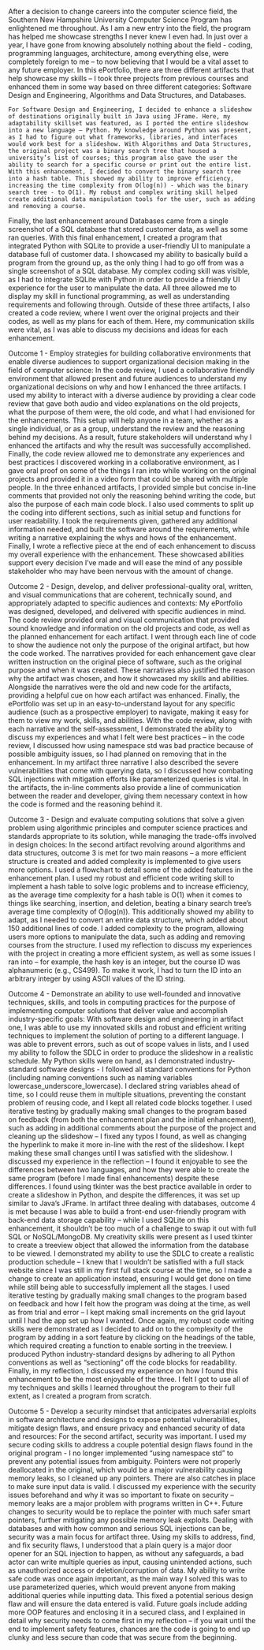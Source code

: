 After a decision to change careers into the computer science field, the Southern New Hampshire University Computer Science Program has enlightened me throughout. As I am a new entry into the field, the program has helped me showcase strengths I never knew I even had. In just over a year, I have gone from knowing absolutely nothing about the field - coding, programming languages, architecture, among everything else, were completely foreign to me – to now believing that I would be a vital asset to any future employer. In this ePortfolio, there are three different artifacts that help showcase my skills – I took three projects from previous courses and enhanced them in some way based on three different categories: Software Design and Engineering, Algorithms and Data Structures, and Databases.

	For Software Design and Engineering, I decided to enhance a slideshow of destinations originally built in Java using JFrame. Here, my adaptability skillset was featured, as I ported the entire slideshow into a new language – Python. My knowledge around Python was present, as I had to figure out what frameworks, libraries, and interfaces would work best for a slideshow. With Algorithms and Data Structures, the original project was a binary search tree that housed a university’s list of courses; this program also gave the user the ability to search for a specific course or print out the entire list. With this enhancement, I decided to convert the binary search tree into a hash table. This showed my ability to improve efficiency, increasing the time complexity from O(log(n)) - which was the binary search tree - to O(1). My robust and complex writing skill helped create additional data manipulation tools for the user, such as adding and removing a course. 
 
Finally, the last enhancement around Databases came from a single screenshot of a SQL database that stored customer data, as well as some ran queries. With this final enhancement, I created a program that integrated Python with SQLite to provide a user-friendly UI to manipulate a database full of customer data. I showcased my ability to basically build a program from the ground up, as the only thing I had to go off from was a single screenshot of a SQL database. My complex coding skill was visible, as I had to integrate SQLite with Python in order to provide a friendly UI experience for the user to manipulate the data. All three allowed me to display my skill in functional programming, as well as understanding requirements and following through. Outside of these three artifacts, I also created a code review, where I went over the original projects and their codes, as well as my plans for each of them. Here, my communication skills were vital, as I was able to discuss my decisions and ideas for each enhancement.

Outcome 1 - Employ strategies for building collaborative environments that enable diverse audiences to support organizational decision making in the field of computer science: 
In the code review, I used a collaborative friendly environment that allowed present and future audiences to understand my organizational decisions on why and how I enhanced the three artifacts. I used my ability to interact with a diverse audience by providing a clear code review that gave both audio and video explanations on the old projects, what the purpose of them were, the old code, and what I had envisioned for the enhancements. This setup will help anyone in a team, whether as a single individual, or as a group, understand the review and the reasoning behind my decisions. As a result, future stakeholders will understand why I enhanced the artifacts and why the result was successfully accomplished. Finally, the code review allowed me to demonstrate any experiences and best practices I discovered working in a collaborative environment, as I gave oral proof on some of the things I ran into while working on the original projects and provided it in a video form that could be shared with multiple people.
In the three enhanced artifacts, I provided simple but concise in-line comments that provided not only the reasoning behind writing the code, but also the purpose of each main code block. I also used comments to split up the coding into different sections, such as initial setup and functions for user readability. I took the requirements given, gathered any additional information needed, and built the software around the requirements, while writing a narrative explaining the whys and hows of the enhancement. Finally, I wrote a reflective piece at the end of each enhancement to discuss my overall experience with the enhancement. These showcased abilities support every decision I’ve made and will ease the mind of any possible stakeholder who may have been nervous with the amount of change. 

Outcome 2 - Design, develop, and deliver professional-quality oral, written, and visual communications that are coherent, technically sound, and appropriately adapted to specific audiences and contexts:
My ePortfolio was designed, developed, and delivered with specific audiences in mind. The code review provided oral and visual communication that provided sound knowledge and information on the old projects and code, as well as the planned enhancement for each artifact. I went through each line of code to show the audience not only the purpose of the original artifact, but how the code worked. The narratives provided for each enhancement gave clear written instruction on the original piece of software, such as the original purpose and when it was created. These narratives also justified the reason why the artifact was chosen, and how it showcased my skills and abilities. Alongside the narratives were the old and new code for the artifacts, providing a helpful cue on how each artifact was enhanced. Finally, the ePortfolio was set up in an easy-to-understand layout for any specific audience (such as a prospective employer) to navigate, making it easy for them to view my work, skills, and abilities. 
With the code review, along with each narrative and the self-assessment, I demonstrated the ability to discuss my experiences and what I felt were best practices – in the code review, I discussed how using namespace std was bad practice because of possible ambiguity issues, so I had planned on removing that in the enhancement. In my artifact three narrative I also described the severe vulnerabilities that come with querying data, so I discussed how combating SQL injections with mitigation efforts like parameterized queries is vital. In the artifacts, the in-line comments also provide a line of communication between the reader and developer, giving them necessary context in how the code is formed and the reasoning behind it.

Outcome 3 - Design and evaluate computing solutions that solve a given problem using algorithmic principles and computer science practices and standards appropriate to its solution, while managing the trade-offs involved in design choices:
In the second artifact revolving around algorithms and data structures, outcome 3 is met for two main reasons – a more efficient structure is created and added complexity is implemented to give users more options. I used a flowchart to detail some of the added features in the enhancement plan. I used my robust and efficient code writing skill to implement a hash table to solve logic problems and to increase efficiency, as the average time complexity for a hash table is O(1) when it comes to things like searching, insertion, and deletion, beating a binary search tree’s average time complexity of O(log(n)). This additionally showed my ability to adapt, as I needed to convert an entire data structure, which added about 150 additional lines of code. I added complexity to the program, allowing users more options to manipulate the data, such as adding and removing courses from the structure. I used my reflection to discuss my experiences with the project in creating a more efficient system, as well as some issues I ran into – for example, the hash key is an integer, but the course ID was alphanumeric (e.g., CS499). To make it work, I had to turn the ID into an arbitrary integer by using ASCII values of the ID string.

Outcome 4 - Demonstrate an ability to use well-founded and innovative techniques, skills, and tools in computing practices for the purpose of implementing computer solutions that deliver value and accomplish industry-specific goals:
With software design and engineering in artifact one, I was able to use my innovated skills and robust and efficient writing techniques to implement the solution of porting to a different language. I was able to prevent errors, such as out of scope values in lists, and I used my ability to follow the SDLC in order to produce the slideshow in a realistic schedule. My Python skills were on hand, as I demonstrated industry-standard software designs - I followed all standard conventions for Python (including naming conventions such as naming variables lowercase_underscore_lowercase). I declared string variables ahead of time, so I could reuse them in multiple situations, preventing the constant problem of reusing code, and I kept all related code blocks together. I used iterative testing by gradually making small changes to the program based on feedback (from both the enhancement plan and the initial enhancement), such as adding in additional comments about the purpose of the project and cleaning up the slideshow – I fixed any typos I found, as well as changing the hyperlink to make it more in-line with the rest of the slideshow. I kept making these small changes until I was satisfied with the slideshow. I discussed my experience in the reflection – I found it enjoyable to see the differences between two languages, and how they were able to create the same program (before I made final enhancements) despite these differences. I found using tkinter was the best practice available in order to create a slideshow in Python, and despite the differences, it was set up similar to Java’s JFrame.
In artifact three dealing with databases, outcome 4 is met because I was able to build a front-end user-friendly program with back-end data storage capability – while I used SQLite on this enhancement, it shouldn’t be too much of a challenge to swap it out with full SQL or NoSQL/MongoDB. My creativity skills were present as I used tkinter to create a treeview object that allowed the information from the database to be viewed. I demonstrated my ability to use the SDLC to create a realistic production schedule – I knew that I wouldn’t be satisfied with a full stack website since I was still in my first full stack course at the time, so I made a change to create an application instead, ensuring I would get done on time while still being able to successfully implement all the stages. I used iterative testing by gradually making small changes to the program based on feedback and how I felt how the program was doing at the time, as well as from trial and error – I kept making small increments on the grid layout until I had the app set up how I wanted. Once again, my robust code writing skills were demonstrated as I decided to add on to the complexity of the program by adding in a sort feature by clicking on the headings of the table, which required creating a function to enable sorting in the treeview. I produced Python industry-standard designs by adhering to all Python conventions as well as “sectioning” off the code blocks for readability. Finally, in my reflection, I discussed my experience on how I found this enhancement to be the most enjoyable of the three. I felt I got to use all of my techniques and skills I learned throughout the program to their full extent, as I created a program from scratch.

Outcome 5 - Develop a security mindset that anticipates adversarial exploits in software architecture and designs to expose potential vulnerabilities, mitigate design flaws, and ensure privacy and enhanced security of data and resources:
For the second artifact, security was important. I used my secure coding skills to address a couple potential design flaws found in the original program - I no longer implemented “using namespace std” to prevent any potential issues from ambiguity. Pointers were not properly deallocated in the original, which would be a major vulnerability causing memory leaks, so I cleaned up any pointers. There are also catches in place to make sure input data is valid. I discussed my experience with the security issues beforehand and why it was so important to fixate on security – memory leaks are a major problem with programs written in C++. Future changes to security would be to replace the pointer with much safer smart pointers, further mitigating any possible memory leak exploits.
Dealing with databases and with how common and serious SQL injections can be, security was a main focus for artifact three. Using my skills to address, find, and fix security flaws, I understood that a plain query is a major door opener for an SQL injection to happen, as without any safeguards, a bad actor can write multiple queries as input, causing unintended actions, such as unauthorized access or deletion/corruption of data. My ability to write safe code was once again important, as the main way I solved this was to use parameterized queries, which would prevent anyone from making additional queries while inputting data. This fixed a potential serious design flaw and will ensure the data entered is valid. Future goals include adding more OOP features and enclosing it in a secured class, and I explained in detail why security needs to come first in my reflection – if you wait until the end to implement safety features, chances are the code is going to end up clunky and less secure than code that was secure from the beginning.
